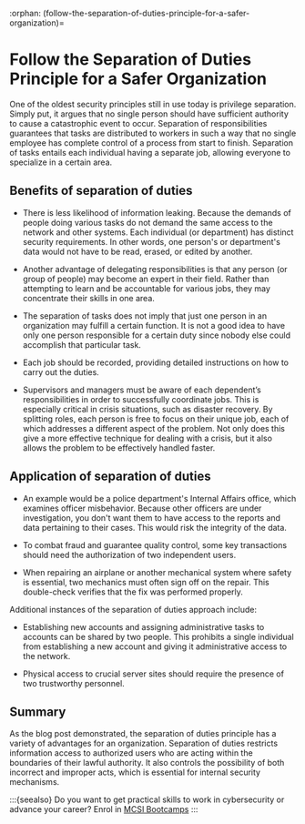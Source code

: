 :orphan:
(follow-the-separation-of-duties-principle-for-a-safer-organization)=

# Follow the Separation of Duties Principle for a Safer Organization

One of the oldest security principles still in use today is privilege separation. Simply put, it argues that no single person should have sufficient authority to cause a catastrophic event to occur. Separation of responsibilities guarantees that tasks are distributed to workers in such a way that no single employee has complete control of a process from start to finish. Separation of tasks entails each individual having a separate job, allowing everyone to specialize in a certain area.

## Benefits of separation of duties

- There is less likelihood of information leaking. Because the demands of people doing various tasks do not demand the same access to the network and other systems. Each individual (or department) has distinct security requirements. In other words, one person's or department's data would not have to be read, erased, or edited by another.

- Another advantage of delegating responsibilities is that any person (or group of people) may become an expert in their field. Rather than attempting to learn and be accountable for various jobs, they may concentrate their skills in one area.

- The separation of tasks does not imply that just one person in an organization may fulfill a certain function. It is not a good idea to have only one person responsible for a certain duty since nobody else could accomplish that particular task.

- Each job should be recorded, providing detailed instructions on how to carry out the duties.

- Supervisors and managers must be aware of each dependent’s responsibilities in order to successfully coordinate jobs. This is especially critical in crisis situations, such as disaster recovery. By splitting roles, each person is free to focus on their unique job, each of which addresses a different aspect of the problem. Not only does this give a more effective technique for dealing with a crisis, but it also allows the problem to be effectively handled faster.

## Application of separation of duties

- An example would be a police department's Internal Affairs office, which examines officer misbehavior. Because other officers are under investigation, you don't want them to have access to the reports and data pertaining to their cases. This would risk the integrity of the data.

- To combat fraud and guarantee quality control, some key transactions should need the authorization of two independent users.

- When repairing an airplane or another mechanical system where safety is essential, two mechanics must often sign off on the repair. This double-check verifies that the fix was performed properly.

Additional instances of the separation of duties approach include:

- Establishing new accounts and assigning administrative tasks to accounts can be shared by two people. This prohibits a single individual from establishing a new account and giving it administrative access to the network.

- Physical access to crucial server sites should require the presence of two trustworthy personnel.

## Summary

As the blog post demonstrated, the separation of duties principle has a variety of advantages for an organization. Separation of duties restricts information access to authorized users who are acting within the boundaries of their lawful authority. It also controls the possibility of both incorrect and improper acts, which is essential for internal security mechanisms.

:::{seealso}
Do you want to get practical skills to work in cybersecurity or advance your career? Enrol in [MCSI Bootcamps](https://www.mosse-institute.com/bootcamps.html)
:::

